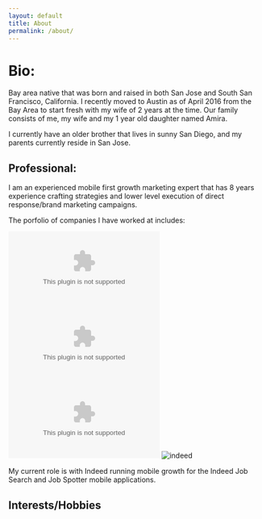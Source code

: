 ```yaml
---
layout: default
title: About
permalink: /about/
---
```


# Bio:

Bay area native that was born and raised in both San Jose and South San Francisco, California.
I recently moved to Austin as of April 2016 from the Bay Area to start fresh with my wife of
2 years at the time. Our family consists of me, my wife and my 1 year old daughter named Amira.

I currently have an older brother that lives in sunny San Diego, and my parents currently reside in San Jose.

## Professional:
I am an experienced mobile first growth marketing expert that has 8 years experience crafting
strategies and lower level execution of direct response/brand marketing campaigns.

The porfolio of companies I have worked at includes:

![lyft](https://logo.clearbit.com/lyft.com?size=50)
![zynga](https://logo.clearbit.com/zynga.com?size=50)
![ea](https://logo.clearbit.com/ea.com?size=50)
![indeed](https://logo.clearbit.com/indeed.jobs?size=50)

My current role is with Indeed running mobile growth for the Indeed Job Search and Job Spotter mobile applications.

## Interests/Hobbies
